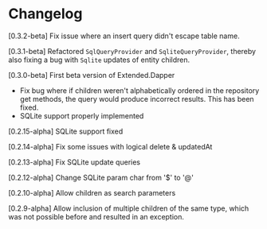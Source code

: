 # Changelog

[0.3.2-beta] 
Fix issue where an insert query didn't escape table name.

[0.3.1-beta]
Refactored `SqlQueryProvider` and `SqliteQueryProvider`, thereby also fixing a bug with `Sqlite` updates of entity children.

[0.3.0-beta]
First beta version of Extended.Dapper

- Fix bug where if children weren't alphabetically ordered in the repository get methods, the query would produce incorrect results. This has been fixed.
- SQLite support properly implemented

[0.2.15-alpha] 
SQLite support fixed

[0.2.14-alpha] 
Fix some issues with logical delete & updatedAt

[0.2.13-alpha]
Fix SQLite update queries

[0.2.12-alpha]
Change SQLite param char from '$' to '@'

[0.2.10-alpha]
Allow children as search parameters

[0.2.9-alpha]
Allow inclusion of multiple children of the same type, which was not possible before and resulted in an exception.